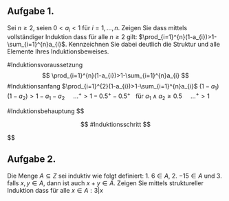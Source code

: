 ## Aufgabe 1. 
Sei $n ≥ 2$, seien $0 < a_{i} < 1$ für $i = 1, ... , n$. Zeigen Sie dass mittels vollständiger
Induktion dass für alle $n ≥ 2$ gilt: $\prod_{i=1}^{n}(1-a_{i})>1-\sum_{i=1}^{n}a_{i}$. Kennzeichnen Sie dabei deutlich die
Struktur und alle Elemente Ihres Induktionsbeweises.

#Induktionsvoraussetzung
$$
\prod_{i=1}^{n}(1-a_{i})>1-\sum_{i=1}^{n}a_{i}
$$
#Induktionsanfang
$\prod_{i=1}^{2}(1-a_{i})>1-\sum_{i=1}^{n}a_{i}$
$(1-a_{1})(1-a_{2})>1-a_{1}-a_{2}$
$~~~~\dots ^{+}>1-0.5^{+}-0.5^{+}~~\text{ für }a_{1}\land a_{2}\geq0.5$
$~~~~\dots ^{+}>1$

#Induktionsbehauptung
$$

$$
#Induktionsschritt
$$

$$
## Aufgabe 2. 
Die Menge $A ⊆ Z$ sei induktiv wie folgt definiert: 1. $6 ∈ A$, 2. $−15 ∈ A$ und 3. falls
$x, y ∈ A$, dann ist auch $x + y ∈ A$. Zeigen Sie mittels struktureller Induktion dass für alle $x ∈ A:3 | x$
